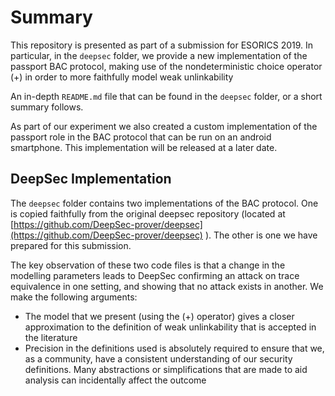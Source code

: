 # Summary

This repository is presented as part of a submission for ESORICS 2019. In particular, in the `deepsec` folder, we provide a new implementation of the passport BAC protocol, making use of the nondeterministic choice operator (+) in order to more faithfully model weak unlinkability

An in-depth `README.md` file that can be found in the `deepsec` folder, or a short summary follows.

As part of our experiment we also created a custom implementation of the passport role in the BAC protocol that can be run on an android smartphone. This implementation will be released at a later date.



## DeepSec Implementation

The `deepsec` folder contains two implementations of the BAC protocol. One is copied faithfully from the original deepsec repository (located at [https://github.com/DeepSec-prover/deepsec](https://github.com/DeepSec-prover/deepsec) ). The other is one we have prepared for this submission.

The key observation of these two code files is that a change in the modelling parameters leads to DeepSec confirming an attack on trace equivalence in one setting, and showing that no attack exists in another. We make the following arguments:

* The model that we present (using the (+) operator) gives a closer approximation to the definition of weak unlinkability that is accepted in the literature
* Precision in the definitions used is absolutely required to ensure that we, as a community, have a consistent understanding of our security definitions. Many abstractions or simplifications that are made to aid analysis can incidentally affect the outcome
